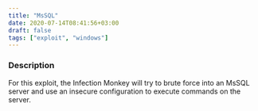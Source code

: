 ```yaml
---
title: "MsSQL"
date: 2020-07-14T08:41:56+03:00
draft: false
tags: ["exploit", "windows"]
---
```


### Description

For this exploit, the Infection Monkey will try to brute force into an MsSQL server and use an insecure configuration to execute commands on the server.
